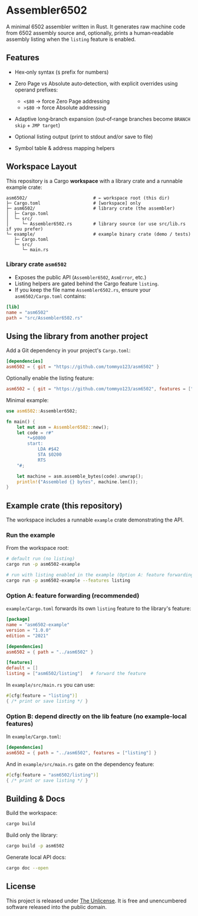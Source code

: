 # Assembler6502

A minimal 6502 assembler written in Rust. It generates raw machine code from 6502 assembly source and, optionally, prints a human‑readable assembly listing when the `listing` feature is enabled.

## Features

* Hex‑only syntax (`$` prefix for numbers)
* Zero Page vs Absolute auto‑detection, with explicit overrides using operand prefixes:

  * `<$80` → force Zero Page addressing
  * `>$80` → force Absolute addressing
* Adaptive long‑branch expansion (out‑of‑range branches become `BRANCH skip` + `JMP target`)
* Optional listing output (print to stdout and/or save to file)
* Symbol table & address mapping helpers

## Workspace Layout

This repository is a Cargo **workspace** with a library crate and a runnable example crate:

```
asm6502/                         # ← workspace root (this dir)
├─ Cargo.toml                    # [workspace] only
├─ asm6502/                      # library crate (the assembler)
│  ├─ Cargo.toml
│  └─ src/
│     └─ Assembler6502.rs        # library source (or use src/lib.rs if you prefer)
└─ example/                      # example binary crate (demo / tests)
   ├─ Cargo.toml
   └─ src/
      └─ main.rs
```

### Library crate `asm6502`

* Exposes the public API (`Assembler6502`, `AsmError`, etc.)
* Listing helpers are gated behind the Cargo feature `listing`.
* If you keep the file name `Assembler6502.rs`, ensure your `asm6502/Cargo.toml` contains:

```toml
[lib]
name = "asm6502"
path = "src/Assembler6502.rs"
```

## Using the library from another project

Add a Git dependency in your project's `Cargo.toml`:

```toml
[dependencies]
asm6502 = { git = "https://github.com/tommyo123/asm6502" }
```

Optionally enable the listing feature:

```toml
asm6502 = { git = "https://github.com/tommyo123/asm6502", features = ["listing"] }
```

Minimal example:

```rust
use asm6502::Assembler6502;

fn main() {
    let mut asm = Assembler6502::new();
    let code = r#"
        *=$0800
        start:
            LDA #$42
            STA $0200
            RTS
    "#;

    let machine = asm.assemble_bytes(code).unwrap();
    println!("Assembled {} bytes", machine.len());
}
```

## Example crate (this repository)

The workspace includes a runnable `example` crate demonstrating the API.

### Run the example

From the workspace root:

```bash
# default run (no listing)
cargo run -p asm6502-example

# run with listing enabled in the example (Option A: feature forwarding)
cargo run -p asm6502-example --features listing
```

### Option A: feature forwarding (recommended)

`example/Cargo.toml` forwards its own `listing` feature to the library's feature:

```toml
[package]
name = "asm6502-example"
version = "1.0.0"
edition = "2021"

[dependencies]
asm6502 = { path = "../asm6502" }

[features]
default = []
listing = ["asm6502/listing"]   # forward the feature
```

In `example/src/main.rs` you can use:

```rust
#[cfg(feature = "listing")]
{ /* print or save listing */ }
```

### Option B: depend directly on the lib feature (no example-local features)

In `example/Cargo.toml`:

```toml
[dependencies]
asm6502 = { path = "../asm6502", features = ["listing"] }
```

And in `example/src/main.rs` gate on the dependency feature:

```rust
#[cfg(feature = "asm6502/listing")]
{ /* print or save listing */ }
```

## Building & Docs

Build the workspace:

```bash
cargo build
```

Build only the library:

```bash
cargo build -p asm6502
```

Generate local API docs:

```bash
cargo doc --open
```

## License

This project is released under [The Unlicense](LICENSE).
It is free and unencumbered software released into the public domain.
